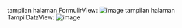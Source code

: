 tampilan halaman FormulirView:
![image](https://github.com/user-attachments/assets/8e8b9797-db8d-4e29-b9ff-20910780b6bd)
tampilan halaman TampilDataView:
![image](https://github.com/user-attachments/assets/33200b53-4efc-429c-8aba-abb756fcf122)


